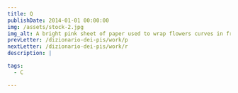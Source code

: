 ```yaml
---
title: Q
publishDate: 2014-01-01 00:00:00
img: /assets/stock-2.jpg
img_alt: A bright pink sheet of paper used to wrap flowers curves in front of rich blue background
prevLetter: /dizionario-dei-pis/work/p
nextLetter: /dizionario-dei-pis/work/r
description: |

tags:
  - C

---
```


